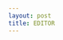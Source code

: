 ```yaml
---
layout: post
title: EDITOR
---
```

<script src="https://cdn.ckeditor.com/ckeditor5/35.0.1/classic/ckeditor.js"></script>
<span id="editor"></span>
    <script>
        ClassicEditor
            .create( document.querySelector( 'span#editor' ) )
            .catch( error => {
                console.error( error );
            } );
    </script> 
